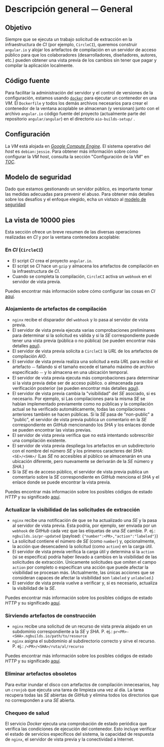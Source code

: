 # Descripción general ⏤ General


## Objetivo
Siempre que se ejecuta un trabajo solicitud de extracción en la infraestructura de *CI* (por ejemplo, `CircleCI`), queremos construir `angular.io`
y alojar los artefactos de compilación en un servidor de acceso público para que los colaboradores (desarrolladores,
diseñadores, autores, etc.) pueden obtener una vista previa de los cambios sin tener que pagar y compilar la aplicación
localmente.


## Código fuente
Para facilitar la administración del servidor y el control de versiones de la configuración, estamos usando
[`docker`](https://www.docker.com) para ejecutar un contenedor en una *VM*. El `Dockerfile` y todos los demás archivos
necesarios para crear el contenedor de la ventana acoplable se almacenan (y versionan) junto con el archivo `angular.io`
código fuente del proyecto (actualmente parte del repositorio `angular/angular`) en el directorio `aio-builds-setup/`
.


## Configuración
La *VM* está alojada en [*Google Compute Engine*](https://cloud.google.com/compute/). El sistema operativo del *host* es
`debian:jessie`. Para obtener más información sobre cómo configurar la *VM host*, consulta la sección "Configuración de la VM"
en [*TOC*](_TOC.md).


## Modelo de seguridad
Dado que estamos gestionando un servidor público, es importante tomar las medidas adecuadas para
prevenir el abuso. Para obtener más detalles sobre los desafíos y el enfoque elegido, echa un vistazo al
[modelo de seguridad](overview--security-model.md)


## La vista de 10000 pies
Esta sección ofrece un breve resumen de las diversas operaciones realizadas en *CI* y por la ventana contenedora
acoplable:


### En *CI* (`CircleCI`)
- El script *CI* crea el proyecto `angular.io`.
- El script se *CI* hace un `gzip` y almacena los artefactos de compilación en la infraestructura de *CI*.
- Cuando se completa la compilación, `CircleCI` activa un `webhook` en el servidor de vista previa.

Puedes encontrar más información sobre cómo configurar las cosas en *CI* [aquí](misc--integrate-with-ci.md).


### Alojamiento de artefactos de compilación
- `nginx` recibe el disparador del `webhook` y lo pasa al servidor de vista previa.
- El servidor de vista previa ejecuta varias comprobaciones preliminares para determinar si la solicitud es válida y
  si la *SE* correspondiente puede tener una vista previa (pública o no pública) (se pueden encontrar más detalles
  [aquí](overview--security-model.md)).
- El servidor de vista previa solicita a `CircleCI` la *URL* de los artefactos de compilación *AIO*.
- El servidor de vista previa realiza una solicitud a esta *URL* para recibir el artefacto ⏤ fallando si el tamaño
  excede el tamaño máximo de archivo especificado ⏤ y lo almacena en una ubicación temporal.
- El servidor de vista previa ejecuta más comprobaciones para determinar si la vista previa debe ser de acceso público.
  o almacenada para verificación posterior (se pueden encontrar más detalles [aquí](overview--security-model.md)).
- El servidor de vista previa cambia la "visibilidad" del *SE* asociado, si es necesario. Por ejemplo, si
  Las compilaciones para la misma *SE* se habían implementado previamente como no públicas y la compilación actual se ha
  verificado automáticamente, todas las compilaciones anteriores también se hacen públicas.
  Si la *SE* pasa de "non-public" a "public", el servidor de vista previa publica un comentario en la
  *SE* correspondiente en *GitHub* mencionando los *SHA* y los enlaces donde se pueden encontrar las vistas previas.
- El servidor de vista previa verifica que no está intentando sobrescribir una compilación existente.
- El servidor de vista previa despliega los artefactos en un subdirectorio con el nombre del número *SE* y los
  primeros caracteres del *SHA*: `<SE>/<SHA>/`
  (Las *SE* no accesibles al público se almacenarán en una ubicación diferente, pero nuevamente se derivarán de la *SE*
  número y *SHA*.)
- Si la *SE* es de acceso público, el servidor de vista previa publica un comentario sobre la *SE* correspondiente en
  *GitHub* menciona el *SHA* y el enlace donde se puede encontrar la vista previa.

Puedes encontrar más información sobre los posibles códigos de estado *HTTP* y su significado
[aquí](overview--http-status-codes.md).


### Actualizar la visibilidad de las solicitudes de extracción
- `nginx` recibe una notificación de que se ha actualizado una *SE* y la pasa al
  servidor de vista previa. Esta podría, por ejemplo, ser enviada por un `webhook` de *GitHub* cada vez que las etiquetas de una *SE*
  cambie.
  P. ej.: `ngbuilds.io/pr-updated` (payload: `{"number":<PR>,"action":"labeled"}`)
- La solicitud contiene el número de *SE* (como `number`) y, opcionalmente, la acción que desencadenó la
  solicitud (como `action`) en la carga útil.
- El servidor de vista previa verifica la carga útil y determina si la `action` (si se especifica) podría
  haber llevado a cambios en la visibilidad de las solicitudes de extracción. Únicamente solicitudes que omiten el campo `action` por completo o
  especifican una acción que puede afectar la visibilidad se procesan más.
  (Actualmente, las únicas acciones que se consideran capaces de afectar la visibilidad son `labeled` y
  `unlabeled`.)
- El servidor de vista previa vuelve a verificar y, si es necesario, actualiza la visibilidad de la *SE*.

Puedes encontrar más información sobre los posibles códigos de estado *HTTP* y su significado
[aquí](overview--http-status-codes.md).


### Sirviendo artefactos de construcción
- `nginx` recibe una solicitud de un recurso de vista previa alojado en un subdominio correspondiente a la *SE* y *SHA*.
  P. ej.: `pr<PR>-<SHA>.ngbuilds.io/path/to/resource`
- `nginx` asigna el subdominio al subdirectorio correcto y sirve el recurso.
  P. ej.: `/<PR>/<SHA>/ruta/al/recurso`

Puedes encontrar más información sobre los posibles códigos de estado *HTTP* y su significado
[aquí](overview--http-status-codes.md).


### Eliminar artefactos obsoletos
Para evitar inundar el disco con artefactos de compilación innecesarios, hay un `cronjob` que ejecuta una
tarea de limpieza una vez al día. La tarea recupera todas las *SE* abiertas de *GitHub* y elimina todos los directorios
que no corresponden a una *SE* abierta.


### Chequeo de salud
El servicio *Docker* ejecuta una comprobación de estado periódica que verifica las condiciones de ejecución del
contenedor. Esto incluye verificar el estado de servicios específicos del sistema, la capacidad de respuesta de
`nginx`, el servidor de vista previa y la conectividad a Internet.
